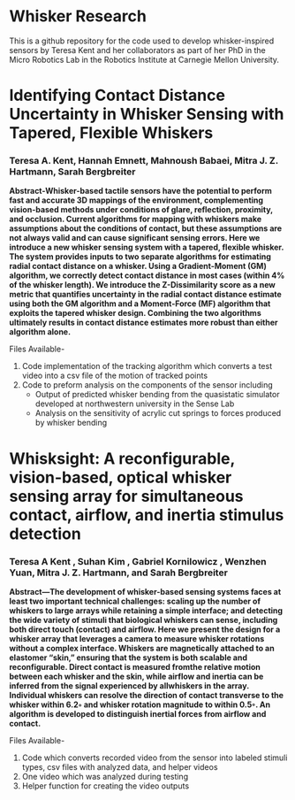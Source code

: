 # Whisker Research

This is a github repository for the code used to develop whisker-inspired sensors by Teresa Kent and her collaborators as part of her PhD in the Micro Robotics Lab in the Robotics Institute at Carnegie Mellon University.


# Identifying Contact Distance Uncertainty in Whisker Sensing with Tapered, Flexible Whiskers
### Teresa A. Kent, Hannah Emnett, Mahnoush Babaei, Mitra J. Z. Hartmann, Sarah Bergbreiter

**Abstract-Whisker-based tactile sensors have the potential to perform fast and accurate 3D mappings of the environment, complementing vision-based methods under conditions of glare, reflection, proximity, and occlusion. Current algorithms for mapping with whiskers make assumptions about the conditions of contact, but these assumptions are not always valid and can cause significant sensing errors. Here we introduce a new whisker sensing system with a tapered, flexible whisker. The system provides inputs to two separate algorithms for estimating radial contact distance on a whisker. Using a Gradient-Moment (GM) algorithm, we correctly detect contact distance in most cases (within 4% of the whisker length). We introduce the Z-Dissimilarity score as a new metric that quantifies uncertainty in the radial contact distance estimate using both the GM algorithm and a Moment-Force (MF) algorithm that exploits the tapered whisker design. Combining the two algorithms ultimately results in contact distance estimates more robust than either algorithm alone.**

Files Available-
1. Code implementation of the tracking algorithm which converts a test video into a csv file of the motion of tracked points
2. Code to preform analysis on the components of the sensor including
    * Output of predicted whisker bending from the quasistatic simulator developed at northwestern university in the Sense Lab
    * Analysis on the sensitivity of acrylic cut springs to forces produced by whisker bending



# Whisksight: A reconfigurable, vision-based, optical whisker sensing array for simultaneous contact, airflow, and inertia stimulus detection
### Teresa A Kent , Suhan Kim , Gabriel Kornilowicz , Wenzhen Yuan, Mitra J. Z. Hartmann, and Sarah Bergbreiter

**Abstract—The development of whisker-based sensing systems faces at least two important technical challenges: scaling up the number of whiskers to large arrays while retaining a simple interface; and detecting the wide variety of stimuli that biological whiskers can sense, including both direct touch (contact) and airflow. Here we present the design for a whisker array that leverages a camera to measure whisker rotations without a complex interface. Whiskers are magnetically attached to an elastomer “skin,” ensuring that the system is both scalable and reconfigurable. Direct contact is measured fromthe relative motion between each whisker and the skin, while airflow and inertia can be inferred from the signal experienced by allwhiskers in the array. Individual whiskers can resolve the direction of contact transverse to the whisker within 6.2◦ and whisker rotation magnitude to within 0.5◦. An algorithm is developed to distinguish inertial forces from airflow and contact.**

Files Available-
1. Code which converts recorded video from the sensor into labeled stimuli types, csv files with analyzed data, and helper videos
2. One video which was analyzed during testing
3. Helper function for creating the video outputs
